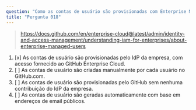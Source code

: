 ```yaml
---
question: "Como as contas de usuário são provisionadas com Enterprise Managed Users?"
title: "Pergunta 018"
---
```


> https://docs.github.com/en/enterprise-cloud@latest/admin/identity-and-access-management/understanding-iam-for-enterprises/about-enterprise-managed-users
1. [x] As contas de usuário são provisionadas pelo IdP da empresa, com acesso fornecido ao GitHub Enterprise Cloud.
1. [ ] As contas de usuário são criadas manualmente por cada usuário no GitHub.com.
1. [ ] As contas de usuário são provisionadas pelo GitHub sem nenhuma contribuição do IdP da empresa.
1. [ ] As contas de usuário são geradas automaticamente com base em endereços de email públicos.
